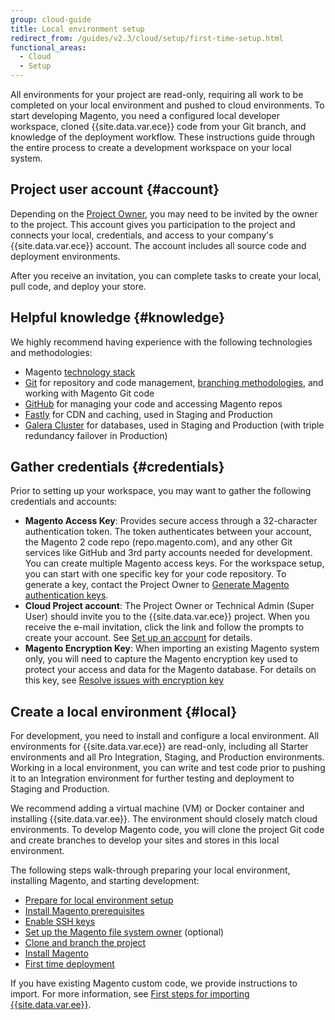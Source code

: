 ```yaml
---
group: cloud-guide
title: Local environment setup
redirect_from: /guides/v2.3/cloud/setup/first-time-setup.html
functional_areas:
  - Cloud
  - Setup
---
```


All environments for your project are read-only, requiring all work to be completed on your local environment and pushed to cloud environments. To start developing Magento, you need a configured local developer workspace, cloned {{site.data.var.ece}} code from your Git branch, and knowledge of the deployment workflow. These instructions guide through the entire process to create a development workspace on your local system.

## Project user account {#account}

Depending on the [Project Owner]({{page.baseurl}}/cloud/onboarding/onboarding-tasks.html), you may need to be invited by the owner to the project. This account gives you participation to the project and connects your local, credentials, and access to your company's {{site.data.var.ece}} account. The account includes all source code and deployment environments.

After you receive an invitation, you can complete tasks to create your local, pull code, and deploy your store.

## Helpful knowledge {#knowledge}

We highly recommend having experience with the following technologies and methodologies:

* Magento [technology stack]({{page.baseurl}}/architecture/basics/technology-stack.html)
* [Git](https://git-scm.com/) for repository and code management, [branching methodologies](https://git-scm.com/book/en/v2/Git-Branching-Branching-Workflows), and working with Magento Git code
* [GitHub](https://github.com/) for managing your code and accessing Magento repos
* [Fastly](https://www.fastly.com/) for CDN and caching, used in Staging and Production
* [Galera Cluster](http://galeracluster.com/) for databases, used in Staging and Production (with triple redundancy failover in Production)

## Gather credentials {#credentials}

Prior to setting up your workspace, you may want to gather the following credentials and accounts:

* **Magento Access Key**: Provides secure access through a 32-character authentication token. The token authenticates between your account, the Magento 2 code repo (repo.magento.com), and any other Git services like GitHub and 3rd party accounts needed for development. You can create multiple Magento access keys. For the workspace setup, you can start with one specific key for your code repository. To generate a key, contact the Project Owner to [Generate Magento authentication keys]({{page.baseurl}}/install/getting-started/magento-authentication-keys.html).
* **Cloud Project account**: The Project Owner or Technical Admin (Super User) should invite you to the {{site.data.var.ece}} project. When you receive the e-mail invitation, click the link and follow the prompts to create your account. See [Set up an account]({{page.baseurl}}/cloud/setup/setup-project-local-workspace.html#newaccount) for details.
* **Magento Encryption Key**: When importing an existing Magento system only, you will need to capture the Magento encryption key used to protect your access and data for the Magento database. For details on this key, see [Resolve issues with encryption key]({{page.baseurl}}/cloud/troubleshooting/crypt-key-variable.html)

## Create a local environment {#local}

For development, you need to install and configure a local environment. All environments for {{site.data.var.ece}} are read-only, including all Starter environments and all Pro Integration, Staging, and Production environments. Working in a local environment, you can write and test code prior to pushing it to an Integration environment for further testing and deployment to Staging and Production.

We recommend adding a virtual machine (VM) or Docker container and installing {{site.data.var.ee}}. The environment should closely match cloud environments. To develop Magento code, you will clone the project Git code and create branches to develop your sites and stores in this local environment.

The following steps walk-through preparing your local environment, installing Magento, and starting development:

* [Prepare for local environment setup]({{page.baseurl}}/cloud/setup/setup-project-local-workspace.html)
* [Install Magento prerequisites]({{page.baseurl}}/cloud/setup/install-magento-prerequisites.html)
* [Enable SSH keys]({{page.baseurl}}/cloud/setup/enable-setup-ssh-keys.html)
* [Set up the Magento file system owner]({{page.baseurl}}/cloud/setup/setup-magento-file-system-owner.html) (optional)
* [Clone and branch the project]({{page.baseurl}}/cloud/setup/clone-project-master.html)
* [Install Magento]({{page.baseurl}}/cloud/setup/install-magento-local.html)
* [First time deployment]({{page.baseurl}}/cloud/setup/first-time-deploy.html)

If you have existing Magento custom code, we provide instructions to import. For more information, see [First steps for importing {{site.data.var.ee}}](<{{page.baseurl}}/cloud/setup/import- .html>).

